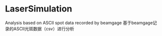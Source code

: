 # LaserSimulation
Analysis based on ASCII spot data recorded by beamgage 基于beamgage记录的ASCII光斑数据（csv）进行分析
